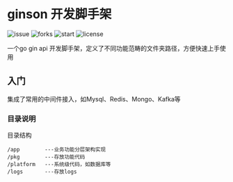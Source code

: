 # ginson 开发脚手架

![issue](https://img.shields.io/github/issues/easonchen147/ginson)
![forks](https://img.shields.io/github/forks/easonchen147/ginson)
![start](https://img.shields.io/github/stars/easonchen147/ginson)
![license](https://img.shields.io/github/license/easonchen147/ginson)

一个go gin api 开发脚手架，定义了不同功能范畴的文件夹路径，方便快速上手使用

## 入门

集成了常用的中间件接入，如Mysql、Redis、Mongo、Kafka等

### 目录说明

目录结构

```
/app        ---业务功能分层架构实现
/pkg        ---存放功能代码
/platform   ---系统级代码，如数据库等
/logs       ---存放logs
```
